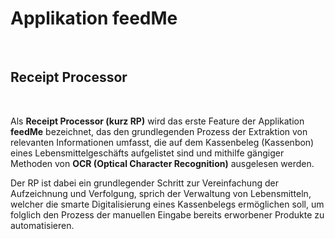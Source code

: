 # Applikation feedMe

<br />

## Receipt Processor

<br />

Als **Receipt Processor (kurz RP)** wird das erste Feature der Applikation **feedMe** bezeichnet, das den grundlegenden Prozess der Extraktion von relevanten Informationen umfasst, die auf dem Kassenbeleg (Kassenbon) eines Lebensmittelgeschäfts aufgelistet sind und mithilfe gängiger Methoden von **OCR (Optical Character Recognition)** ausgelesen werden. 

Der RP ist dabei ein grundlegender Schritt zur Vereinfachung der Aufzeichnung und Verfolgung, sprich der Verwaltung von Lebensmitteln, welcher die smarte Digitalisierung eines Kassenbelegs ermöglichen soll, um folglich den Prozess der manuellen Eingabe bereits erworbener Produkte zu automatisieren. 
